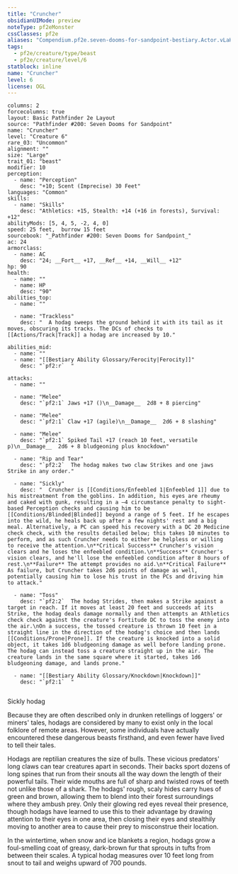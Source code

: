 ```yaml
---
title: "Cruncher"
obsidianUIMode: preview
noteType: pf2eMonster
cssClasses: pf2e
aliases: "Compendium.pf2e.seven-dooms-for-sandpoint-bestiary.Actor.vLaHGDJu2xsqAxuq" 
tags:
  - pf2e/creature/type/beast
  - pf2e/creature/level/6
statblock: inline
name: "Cruncher"
level: 6
license: OGL
---
```


```statblock
columns: 2
forcecolumns: true
layout: Basic Pathfinder 2e Layout
source: "Pathfinder #200: Seven Dooms for Sandpoint"
name: "Cruncher"
level: "Creature 6"
rare_03: "Uncommon"
alignment: ""
size: "Large"
trait_01: "beast"
modifier: 10
perception:
  - name: "Perception"
    desc: "+10; Scent (Imprecise) 30 Feet"
languages: "Common"
skills:
  - name: "Skills"
    desc: "Athletics: +15, Stealth: +14 (+16 in forests), Survival: +12"
abilityMods: [5, 4, 5, -2, 4, 0]
speed: 25 feet,  burrow 15 feet
sourcebook: "_Pathfinder #200: Seven Dooms for Sandpoint_"
ac: 24
armorclass:
  - name: AC
    desc: "24; __Fort__ +17, __Ref__ +14, __Will__ +12"
hp: 90
health:
  - name: ""
  - name: HP
    desc: "90"
abilities_top:
  - name: ""

  - name: "Trackless"
    desc: "  A hodag sweeps the ground behind it with its tail as it moves, obscuring its tracks. The DCs of checks to [[Actions/Track|Track]] a hodag are increased by 10."

abilities_mid:
  - name: ""
  - name: "[[Bestiary Ability Glossary/Ferocity|Ferocity]]"
    desc: "`pf2:r`  "

attacks:
  - name: ""

  - name: "Melee"
    desc: "`pf2:1` Jaws +17 ()\n__Damage__  2d8 + 8 piercing"

  - name: "Melee"
    desc: "`pf2:1` Claw +17 (agile)\n__Damage__  2d6 + 8 slashing"

  - name: "Melee"
    desc: "`pf2:1` Spiked Tail +17 (reach 10 feet, versatile p)\n__Damage__  2d6 + 8 bludgeoning plus knockdown"

  - name: "Rip and Tear"
    desc: "`pf2:2`  The hodag makes two claw Strikes and one jaws Strike in any order."

  - name: "Sickly"
    desc: "  Cruncher is [[Conditions/Enfeebled 1|Enfeebled 1]] due to his mistreatment from the goblins. In addition, his eyes are rheumy and caked with gunk, resulting in a –4 circumstance penalty to sight-based Perception checks and causing him to be [[Conditions/Blinded|Blinded]] beyond a range of 5 feet. If he escapes into the wild, he heals back up after a few nights' rest and a big meal. Alternatively, a PC can speed his recovery with a DC 20 Medicine check check, with the results detailed below; this takes 10 minutes to perform, and as such Cruncher needs to either be helpless or willing to receive the attention.\n**Critical Success** Cruncher's vision clears and he loses the enfeebled condition.\n**Success** Cruncher's vision clears, and he'll lose the enfeebled condition after 8 hours of rest.\n**Failure** The attempt provides no aid.\n**Critical Failure** As failure, but Cruncher takes 2d6 points of damage as well, potentially causing him to lose his trust in the PCs and driving him to attack."

  - name: "Toss"
    desc: "`pf2:2`  The hodag Strides, then makes a Strike against a target in reach. If it moves at least 20 feet and succeeds at its Strike, the hodag deals damage normally and then attempts an Athletics check check against the creature's Fortitude DC to toss the enemy into the air.\nOn a success, the tossed creature is thrown 10 feet in a straight line in the direction of the hodag's choice and then lands [[Conditions/Prone|Prone]]. If the creature is knocked into a solid object, it takes 1d6 bludgeoning damage as well before landing prone. The hodag can instead toss a creature straight up in the air. The creature lands in the same square where it started, takes 1d6 bludgeoning damage, and lands prone."

  - name: "[[Bestiary Ability Glossary/Knockdown|Knockdown]]"
    desc: "`pf2:1`  "
 
```


Sickly hodag

Because they are often described only in drunken retellings of loggers' or miners' tales, hodags are considered by many to exist only in the local folklore of remote areas. However, some individuals have actually encountered these dangerous beasts firsthand, and even fewer have lived to tell their tales.

Hodags are reptilian creatures the size of bulls. These vicious predators' long claws can tear creatures apart in seconds. Their backs sport dozens of long spines that run from their snouts all the way down the length of their powerful tails. Their wide mouths are full of sharp and twisted rows of teeth not unlike those of a shark. The hodags' rough, scaly hides carry hues of green and brown, allowing them to blend into their forest surroundings where they ambush prey. Only their glowing red eyes reveal their presence, though hodags have learned to use this to their advantage by drawing attention to their eyes in one area, then closing their eyes and stealthily moving to another area to cause their prey to misconstrue their location.

In the wintertime, when snow and ice blankets a region, hodags grow a foul-smelling coat of greasy, dark-brown fur that sprouts in tufts from between their scales. A typical hodag measures over 10 feet long from snout to tail and weighs upward of 700 pounds.
